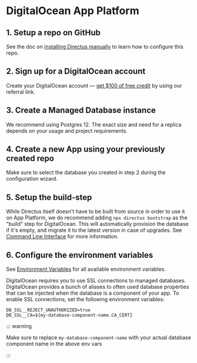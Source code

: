 # DigitalOcean App Platform

## 1. Setup a repo on GitHub

See the doc on [installing Directus manually](/configuration/installation/manual/) to learn how to configure this repo.

## 2. Sign up for a DigitalOcean account

Create your DigitalOcean account — [get $100 of free credit](https://m.do.co/c/4c0b6062c16e) by using our referral link.

## 3. Create a Managed Database instance

We recommend using Postgres 12. The exact size and need for a replica depends on your usage and project requirements.

## 4. Create a new App using your previously created repo

Make sure to select the database you created in step 2 during the configuration wizard.

## 5. Setup the build-step

While Directus itself doesn't have to be built from source in order to use it on App Platform, we do recommend adding
`npx directus bootstrap` as the "build" step for DigitalOcean. This will automatically provision the database if it's
empty, and migrate it to the latest version in case of upgrades. See
[Command Line Interface](/configuration/installation/cli/) for more information.

## 6. Configure the environment variables

See [Environment Variables](/configuration/config-options/#general) for all available environment variables.

DigitalOcean requires you to use SSL connections to managed databases. DigitalOcean provides a bunch of aliases to often
used database properties that can be injected when the database is a component of your app. To enable SSL connections,
set the following environment variables:

```
DB_SSL__REJECT_UNAUTHORIZED=true
DB_SSL__CA=${my-database-component-name.CA_CERT}
```

::: warning

Make sure to replace `my-database-component-name` with your actual database component name in the above env vars

:::
